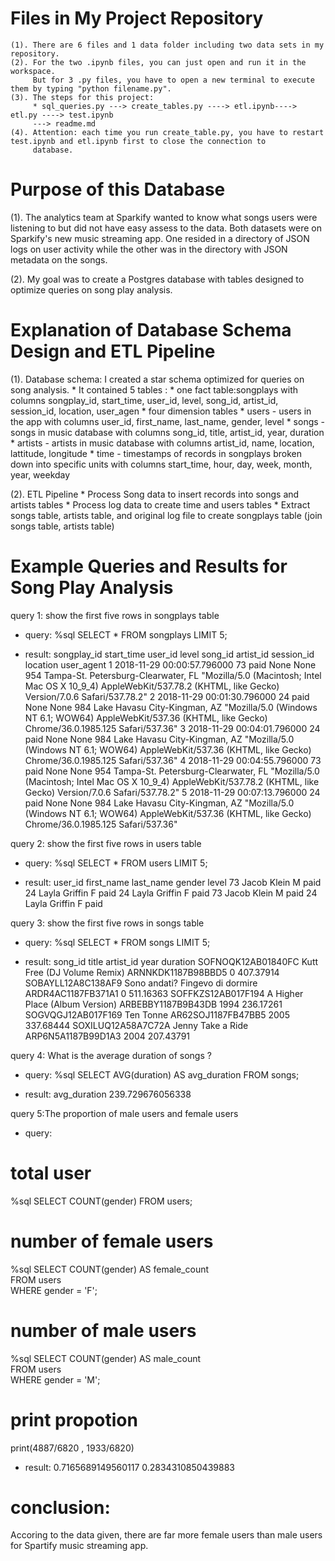 # Files in My Project Repository
    (1). There are 6 files and 1 data folder including two data sets in my repository.
    (2). For the two .ipynb files, you can just open and run it in the workspace.
         But for 3 .py files, you have to open a new terminal to execute them by typing "python filename.py".
    (3). The steps for this project: 
         * sql_queries.py ---> create_tables.py ----> etl.ipynb----> etl.py ----> test.ipynb
         ---> readme.md
    (4). Attention: each time you run create_table.py, you have to restart test.ipynb and etl.ipynb first to close the connection to   
         database. 

# Purpose of this Database

(1). The analytics team at Sparkify wanted to know what songs users were listening to but did not have easy assess to the data. 
     Both datasets were on Sparkify's new music streaming app. One resided in a directory of JSON logs on user activity while the other 
     was in the directory with JSON metadata on the songs. 

(2). My goal was to create a Postgres database with tables designed to optimize queries on song play analysis. 


# Explanation of Database Schema Design and ETL Pipeline

(1). Database schema: I created a star schema optimized for queries on song analysis. 
     * It contained 5 tables :
     * one fact table:songplays with columns songplay_id, start_time, user_id, level, song_id, artist_id, session_id, location, user_agen
     * four dimension tables
          * users - users in the app with columns user_id, first_name, last_name, gender, level
          * songs - songs in music database with columns song_id, title, artist_id, year, duration
          * artists - artists in music database with columns artist_id, name, location, lattitude, longitude
          * time - timestamps of records in songplays broken down into specific units  with columns start_time, hour, day, week, month, year, weekday
          
(2). ETL Pipeline
    * Process Song data to insert records into songs and artists tables
    * Process log data to create time and users tables
    * Extract songs table, artists table, and original log file to create songplays table (join songs table, artists table)
    
# Example Queries and Results for Song Play Analysis

query 1: show the first five rows in songplays table 
* query:
%sql SELECT * FROM songplays LIMIT 5;

* result: 
songplay_id	start_time	user_id	level	song_id	artist_id	session_id	location	user_agent
1	2018-11-29 00:00:57.796000	73	paid	None	None	954	Tampa-St. Petersburg-Clearwater, FL	"Mozilla/5.0 (Macintosh; Intel Mac OS X 10_9_4) AppleWebKit/537.78.2 (KHTML, like Gecko) Version/7.0.6 Safari/537.78.2"
2	2018-11-29 00:01:30.796000	24	paid	None	None	984	Lake Havasu City-Kingman, AZ	"Mozilla/5.0 (Windows NT 6.1; WOW64) AppleWebKit/537.36 (KHTML, like Gecko) Chrome/36.0.1985.125 Safari/537.36"
3	2018-11-29 00:04:01.796000	24	paid	None	None	984	Lake Havasu City-Kingman, AZ	"Mozilla/5.0 (Windows NT 6.1; WOW64) AppleWebKit/537.36 (KHTML, like Gecko) Chrome/36.0.1985.125 Safari/537.36"
4	2018-11-29 00:04:55.796000	73	paid	None	None	954	Tampa-St. Petersburg-Clearwater, FL	"Mozilla/5.0 (Macintosh; Intel Mac OS X 10_9_4) AppleWebKit/537.78.2 (KHTML, like Gecko) Version/7.0.6 Safari/537.78.2"
5	2018-11-29 00:07:13.796000	24	paid	None	None	984	Lake Havasu City-Kingman, AZ	"Mozilla/5.0 (Windows NT 6.1; WOW64) AppleWebKit/537.36 (KHTML, like Gecko) Chrome/36.0.1985.125 Safari/537.36"

query 2: show the first five rows in users table
* query:
%sql SELECT * FROM users LIMIT 5;

* result:
user_id	first_name	last_name	gender	level
73	Jacob	Klein	M	paid
24	Layla	Griffin	F	paid
24	Layla	Griffin	F	paid
73	Jacob	Klein	M	paid
24	Layla	Griffin	F	paid

query 3: show the first five rows in songs table
* query:
%sql SELECT * FROM songs LIMIT 5;

* result:
song_id	title	artist_id	year	duration
SOFNOQK12AB01840FC	Kutt Free (DJ Volume Remix)	ARNNKDK1187B98BBD5	0	407.37914
SOBAYLL12A8C138AF9	Sono andati? Fingevo di dormire	ARDR4AC1187FB371A1	0	511.16363
SOFFKZS12AB017F194	A Higher Place (Album Version)	ARBEBBY1187B9B43DB	1994	236.17261
SOGVQGJ12AB017F169	Ten Tonne	AR62SOJ1187FB47BB5	2005	337.68444
SOXILUQ12A58A7C72A	Jenny Take a Ride	ARP6N5A1187B99D1A3	2004	207.43791

query 4: What is the average duration of songs ?
* query:
%sql SELECT AVG(duration) AS avg_duration FROM songs;

* result:
avg_duration
239.729676056338


query 5:The proportion of male users and female users
* query:
# total user
%sql SELECT COUNT(gender) FROM users;
# number of female users
%sql SELECT COUNT(gender) AS female_count \
FROM users \
WHERE gender = 'F';  
# number of male users
%sql SELECT COUNT(gender) AS male_count \
FROM users \
WHERE gender = 'M';
# print propotion
print(4887/6820 , 1933/6820)

* result:
0.7165689149560117 0.2834310850439883

# conclusion:
Accoring to the data given, there are far more female users than male users for Spartify music streaming app. 


